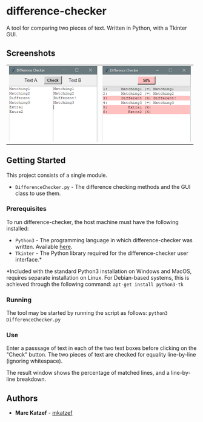# difference-checker

A tool for comparing two pieces of text. Written in Python, with a Tkinter GUI.

## Screenshots
<table>
<td>
<img src="images/text_entered.png" width="233" title="Difference checker - text entered">
</td>
<td>
<img src="images/text_compared.png" width="233" title="Difference checker - text compared">
</td>
</table>

## Getting Started

This project consists of a single module.
* `DifferenceChecker.py` - The difference checking methods and the GUI class to use them.

### Prerequisites

To run difference-checker, the host machine must have the following installed:
* `Python3` - The programming language in which difference-checker was written. Available [here](https://www.python.org/).
* `Tkinter` - The Python library required for the difference-checker user interface.\*

\*Included with the standard Python3 installation on Windows and MacOS, requires separate installation on Linux. For Debian-based systems, this is achieved through the following command:
`apt-get install python3-tk`

### Running

The tool may be started by running the script as follows:
`python3 DifferenceChecker.py` 

### Use

Enter a passsage of text in each of the two text boxes before clicking on the "Check" button. The two pieces of text are checked for equality line-by-line (ignoring whitespace).

The result window shows the percentage of matched lines, and a line-by-line breakdown.

## Authors

* **Marc Katzef** - [mkatzef](https://github.com/mkatzef)
